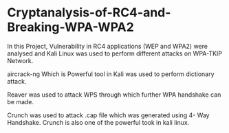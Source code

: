 # Cryptanalysis-of-RC4-and-Breaking-WPA-WPA2


In this Project, Vulnerability in RC4 applications (WEP and WPA2) were analysed and Kali Linux was used to perform different attacks on WPA-TKIP Network.

aircrack-ng Which is Powerful tool in Kali was used to perform dictionary attack.

Reaver was used to attack WPS through which further WPA handshake can be made.

Crunch was used to attack .cap file which was generated using 4- Way Handshake. Crunch is also one of the powerful took in kali linux.

